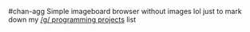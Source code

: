 #chan-agg
Simple imageboard browser without images lol
just to mark down my [/g/ programming projects](https://github.com/acsor/g-Programming-Projects) list